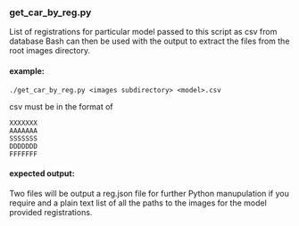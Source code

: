 
### get_car_by_reg.py
List of registrations for particular model passed to this script as csv from database
Bash can then be used with the output to extract the files from the root images directory.

#### example:
`./get_car_by_reg.py <images subdirectory> <model>.csv`


csv must be in the format of
```
XXXXXXX
AAAAAAA
SSSSSSS
DDDDDDD
FFFFFFF
```

#### expected output:
Two files will be output a reg.json file for further Python manupulation if you require and a plain text list 
of all the paths to the images for the model provided registrations.
